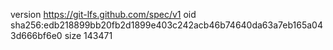 version https://git-lfs.github.com/spec/v1
oid sha256:edb218899bb20fb2d1899e403c242acb46b74640da63a7eb165a043d666bf6e0
size 143471
